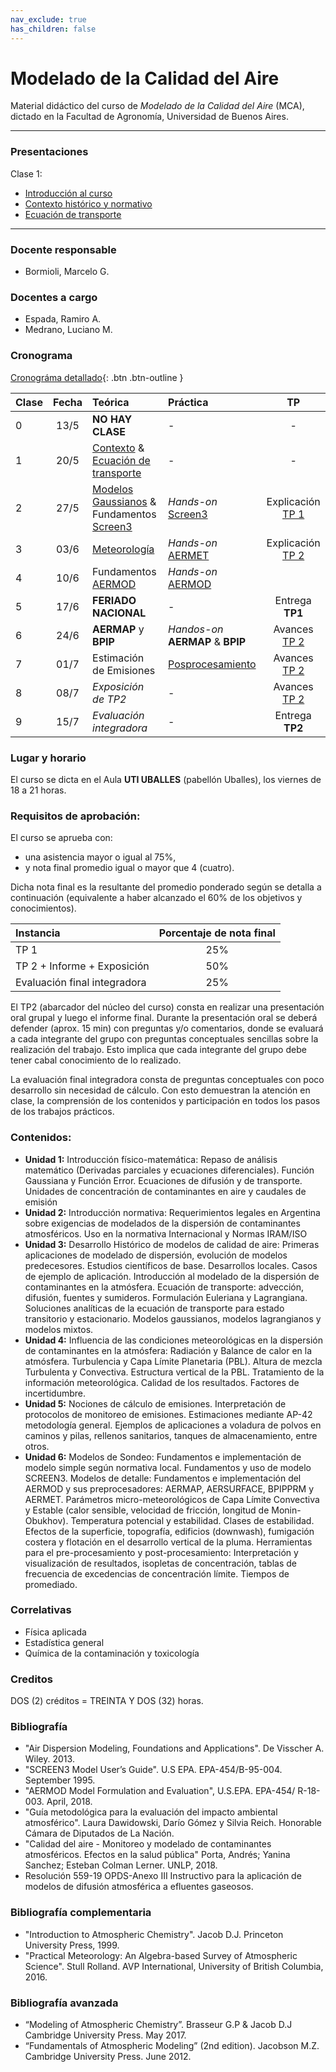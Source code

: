 ```yaml
---
nav_exclude: true
has_children: false
---
```


# Modelado de la Calidad del Aire

Material didáctico del curso de *Modelado de la Calidad del Aire* (MCA), dictado en la Facultad de Agronomía, Universidad de Buenos Aires.

---

### Presentaciones


Clase 1:
+ [Introducción al curso](./files/MCA_1_Presentación.ppt)
+ [Contexto histórico y normativo](./files/MCA_1_Contexto.pdf)
+ [Ecuación de transporte](./files/MCA_1_EcTransporte.pdf)

---

### Docente responsable
+ Bormioli, Marcelo G.

### Docentes a cargo
+ Espada, Ramiro A.
+ Medrano, Luciano M.

### Cronograma


[Cronográma detallado](./files/Cronograma.pdf){: .btn .btn-outline }


|Clase| Fecha | Teórica | Práctica |   TP  |
|:---|:-----:|:--------|:----------|:-----:|
| 0  | 13/5  | **NO HAY CLASE**                                                            |     -      | - |
| 1  | 20/5  | [Contexto](./teo/c0a.html) & [Ecuación de transporte](./teo/c0a.html)       |     -      | - |
| 2  | 27/5  | [Modelos Gaussianos](./teo/c1b.html) & Fundamentos [Screen3](./teo/c2.html) | *Hands-on* [Screen3](./tut/screen3.html) | Explicación [TP 1](./tps/tp1.html)   |
| 3  | 03/6  | [Meteorología](./teo/c3.html)       | *Hands-on* [AERMET](tut/aermet.html) |  Explicación [TP 2](./tps/tp2.html)   |
| 4  | 10/6  | Fundamentos [AERMOD](./teo/c6.html) | *Hands-on* [AERMOD](./tut/aermod.html)  | |
| 5  | 17/6  | **FERIADO NACIONAL**                | -                                  | Entrega **TP1**                      |
| 6  | 24/6  | **AERMAP** y **BPIP**               | *Handos-on* **AERMAP** & **BPIP**  | Avances [TP 2](./tps/tp2.html) |
| 7  | 01/7  | Estimación de Emisiones             | [Posprocesamiento](./tut/pos.html) | Avances [TP 2](./tps/tp2.html) |
| 8  | 08/7  | *Exposición de TP2*                 | -                                  | Avances [TP 2](./tps/tp2.html) |
| 9  | 15/7  | *Evaluación integradora*            | -                                  | Entrega **TP2**                      | 


### Lugar y horario
El curso se dicta en el Aula **UTI UBALLES** (pabellón Uballes), los viernes de 18 a 21 horas.


### Requisitos de aprobación:

El  curso se aprueba con:
- una asistencia mayor o igual al 75%,
- y nota final promedio igual o mayor que 4 (cuatro).

Dicha nota final es la resultante del promedio ponderado según se detalla a continuación
(equivalente a haber alcanzado el 60% de los objetivos y conocimientos).

| Instancia | Porcentaje de nota final |
|:----------|:-----------------:|
| TP 1                         | 25% |  
| TP 2 + Informe + Exposición  | 50% |
| Evaluación final integradora | 25% |

El TP2 (abarcador del núcleo del curso) consta en realizar una presentación oral grupal y luego el
informe final. Durante la presentación oral se deberá defender (aprox. 15 min) con preguntas y/o comentarios, donde se evaluará a cada integrante del grupo con preguntas conceptuales sencillas sobre la realización del trabajo. Esto implica que cada integrante del grupo debe tener cabal conocimiento de lo realizado.

La evaluación final integradora consta de preguntas conceptuales con poco desarrollo sin necesidad de cálculo. Con esto demuestran la atención en clase, la comprensión de los contenidos y participación en todos los pasos de los trabajos prácticos.


### Contenidos:

- **Unidad 1:** Introducción físico-matemática: Repaso de análisis matemático (Derivadas parciales y ecuaciones diferenciales). Función Gaussiana y Función Error. Ecuaciones de difusión y de transporte. Unidades de concentración de contaminantes en aire y caudales de emisión
- **Unidad 2:** Introducción normativa: Requerimientos legales en Argentina sobre exigencias de modelados de la dispersión de contaminantes atmosféricos. Uso en la normativa Internacional y Normas IRAM/ISO
- **Unidad 3:** Desarrollo Histórico de modelos de calidad de aire: Primeras aplicaciones de modelado de dispersión, evolución de modelos predecesores. Estudios científicos de base. Desarrollos locales. Casos de ejemplo de aplicación. Introducción al modelado de la dispersión de contaminantes en la atmósfera. Ecuación de transporte: advección, difusión, fuentes y sumideros. Formulación Euleriana y Lagrangiana. Soluciones analíticas de la ecuación de transporte para estado transitorio y estacionario. Modelos gaussianos, modelos lagrangianos y modelos mixtos.
- **Unidad 4:** Influencia de las condiciones meteorológicas en la dispersión de contaminantes en la atmósfera: Radiación y Balance de calor en la atmósfera. Turbulencia y Capa Límite Planetaria (PBL). Altura de mezcla Turbulenta y Convectiva. Estructura vertical de la PBL. Tratamiento de la información meteorológica. Calidad de los resultados. Factores de incertidumbre. 
- **Unidad 5:** Nociones de cálculo de emisiones. Interpretación de protocolos de monitoreo de emisiones. Estimaciones mediante AP-42 metodología general. Ejemplos de aplicaciones a voladura de polvos en caminos y pilas, rellenos sanitarios, tanques de almacenamiento, entre otros. 
- **Unidad 6:** Modelos de Sondeo: Fundamentos e implementación de modelo simple según normativa local. Fundamentos y uso de modelo SCREEN3. Modelos de detalle: Fundamentos e implementación del AERMOD y sus preprocesadores: AERMAP, AERSURFACE, BPIPPRM y AERMET. Parámetros micro-meteorológicos de Capa Límite Convectiva y Estable (calor sensible, velocidad de fricción, longitud de Monin-Obukhov). Temperatura potencial y estabilidad. Clases de estabilidad. Efectos de la superficie, topografía, edificios (downwash), fumigación costera y flotación en el desarrollo vertical de la pluma. Herramientas para el pre-procesamiento y post-procesamiento:
Interpretación y visualización de resultados, isopletas de concentración, tablas de frecuencia de excedencias de concentración límite. Tiempos de promediado. 

### Correlativas
+ Física aplicada
+ Estadística general
+ Química de la contaminación y toxicología

### Creditos
DOS (2) créditos = TREINTA Y DOS (32) horas.

### Bibliografía

+ "Air Dispersion Modeling, Foundations and Applications". De Visscher A. Wiley. 2013.
+ "SCREEN3 Model User’s Guide". U.S EPA. EPA-454/B-95-004. September 1995.
+ "AERMOD Model Formulation and Evaluation", U.S.EPA. EPA-454/ R-18-003. April, 2018.
+ "Guía metodológica para la evaluación del impacto ambiental atmosférico". Laura Dawidowski, Darío Gómez y Silvia Reich. Honorable Cámara de Diputados de La Nación.
+ "Calidad del aire - Monitoreo y modelado de contaminantes atmosféricos. Efectos en la salud pública" Porta, Andrés; Yanina Sanchez; Esteban Colman Lerner. UNLP, 2018.
+ Resolución 559-19 OPDS-Anexo III Instructivo para la aplicación de modelos de difusión atmosférica a efluentes gaseosos. 

### Bibliografía complementaria

+ "Introduction to Atmospheric Chemistry". Jacob D.J. Princeton University Press, 1999.
+ "Practical Meteorology: An Algebra-based Survey of Atmospheric Science". Stull Rolland. AVP International, University of British Columbia, 2016.

### Bibliografía avanzada

+ “Modeling of Atmospheric Chemistry”. Brasseur G.P & Jacob D.J Cambridge University Press. May 2017.
+ “Fundamentals of Atmospheric Modeling” (2nd edition). Jacobson M.Z. Cambridge University Press. June 2012.

